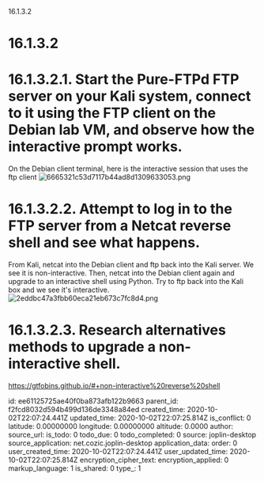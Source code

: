 16.1.3.2

# 16.1.3.2

# 16.1.3.2.1. Start the Pure-FTPd FTP server on your Kali system, connect to it using the FTP client on the Debian lab VM, and observe how the interactive prompt works.

On the Debian client terminal, here is the interactive session that uses the ftp client
![6665321c53d7117b44ad8d1309633053.png](:/35077e833db647378221f8f1db8544de)


# 16.1.3.2.2. Attempt to log in to the FTP server from a Netcat reverse shell and see what happens.

From Kali, netcat into the Debian client and ftp back into the Kali server. We see it is non-interactive. Then, netcat into the Debian client again and upgrade to an interactive shell using Python. Try to ftp back into the Kali box and we see it's interactive.
![2eddbc47a3fbb60eca21eb673c7fc8d4.png](:/29fa739f4f514ad3a55ee989744d99be)


# 16.1.3.2.3. Research alternatives methods to upgrade a non-interactive shell.
https://gtfobins.github.io/#+non-interactive%20reverse%20shell

id: ee61125725ae40f0ba873afb122b9663
parent_id: f2fcd8032d594b499d136de3348a84ed
created_time: 2020-10-02T22:07:24.441Z
updated_time: 2020-10-02T22:07:25.814Z
is_conflict: 0
latitude: 0.00000000
longitude: 0.00000000
altitude: 0.0000
author: 
source_url: 
is_todo: 0
todo_due: 0
todo_completed: 0
source: joplin-desktop
source_application: net.cozic.joplin-desktop
application_data: 
order: 0
user_created_time: 2020-10-02T22:07:24.441Z
user_updated_time: 2020-10-02T22:07:25.814Z
encryption_cipher_text: 
encryption_applied: 0
markup_language: 1
is_shared: 0
type_: 1